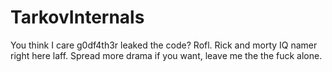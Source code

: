 # TarkovInternals

You think I care g0df4th3r leaked the code? Rofl. Rick and morty IQ namer right here laff.
Spread more drama if you want, leave me the the fuck alone.
